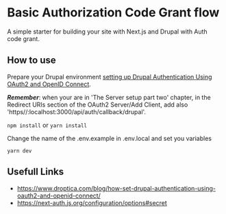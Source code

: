 # Basic Authorization Code Grant flow

A simple starter for building your site with Next.js and Drupal with Auth code grant.

## How to use

Prepare your Drupal environment [setting up Drupal Authentication Using OAuth2 and OpenID Connect](https://www.droptica.com/blog/how-set-drupal-authentication-using-oauth2-and-openid-connect/).

_**Remember**_: when your are in 'The Server setup part two' chapter, in the Redirect URIs section of the OAuth2 Server/Add Client, add also 'https//:localhost:3000/api/auth/callback/drupal'.

`npm install`
or
`yarn install`

Change the name of the .env.example in .env.local and set you variables

`yarn dev`

## Usefull Links

* https://www.droptica.com/blog/how-set-drupal-authentication-using-oauth2-and-openid-connect/
* https://next-auth.js.org/configuration/options#secret

